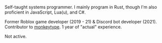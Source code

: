 Self-taught systems programmer. I mainly program in Rust, though I'm also proficient in JavaScript, Lua(u), and C#.

Former Roblox game developer (2019 - 21) & Discord bot developer (2021). Contributor to [monkeytype](https://monkeytype.com/). 1 year of "actual" experience.

Not active.
